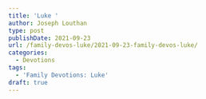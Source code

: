 ```yaml
---
title: 'Luke '
author: Joseph Louthan
type: post
publishDate: 2021-09-23
url: /family-devos-luke/2021-09-23-family-devos-luke/
categories:
  - Devotions
tags:
  - 'Family Devotions: Luke'
draft: true
---
```

